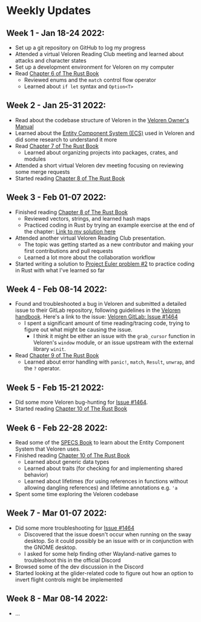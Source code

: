 # Weekly Updates

## Week 1 - Jan 18-24 2022:
* Set up a git repository on GitHub to log my progress
* Attended a virtual Veloren Reading Club meeting and learned about attacks and character states
* Set up a development environment for Veloren on my computer
* Read [Chapter 6 of The Rust Book](https://doc.rust-lang.org/stable/book/ch06-00-enums.html "Chapter 6 - The Rust Programming Language")
	* Reviewed enums and the `match` control flow operator
	* Learned about `if let` syntax and `Option<T>`

## Week 2 - Jan 25-31 2022:
* Read about the codebase structure of Veloren in the [Veloren Owner's Manual](https://book.veloren.net/contributors/index.html "Veloren Owner's Manual - For Contributors")
* Learned about the [Entity Component System (ECS)](https://book.veloren.net/contributors/developers/ecs.html "Veloren Owner's Manual - ECS") used in Veloren and did some research to understand it more
* Read [Chapter 7 of The Rust Book](https://doc.rust-lang.org/stable/book/ch07-00-managing-growing-projects-with-packages-crates-and-modules.html "Chapter 7 - The Rust Programming Language")
	* Learned about organizing projects into packages, crates, and modules
* Attended a short virtual Veloren dev meeting focusing on reviewing some merge requests
* Started reading [Chapter 8 of The Rust Book](https://doc.rust-lang.org/stable/book/ch08-00-common-collections.html "Chapter 8 - The Rust Programming Language")

## Week 3 - Feb 01-07 2022:
* Finished reading [Chapter 8 of The Rust Book](https://doc.rust-lang.org/stable/book/ch08-00-common-collections.html "Chapter 8 - The Rust Programming Language")
	* Reviewed vectors, strings, and learned hash maps
	* Practiced coding in Rust by trying an example exercise at the end of the chapter: [Link to my solution here](./code/vector_stats_exercise/src/main.rs "vector_stats_exercise")
* Attended another virtual Veloren Reading Club presentation. 
	* The topic was getting started as a new contributor and making your first contributions and pull requests
	* Learned a lot more about the collaboration workflow
* Started writing a solution to [Project Euler problem #2](https://projecteuler.net/problem=2 "Project Euler - #2") to practice coding in Rust with what I've learned so far

## Week 4 - Feb 08-14 2022:
* Found and troubleshooted a bug in Veloren and submitted a detailed issue to their GitLab repository, following guidelines in the [Veloren handbook](https://book.veloren.net/players/reporting-bugs.html?highlight=issue#reporting-bugs "Veloren Owner's Manual - Reporting Bugs"). Here's a link to the issue: [Veloren GitLab: Issue #1464](https://gitlab.com/veloren/veloren/-/issues/1464 "Issue #1464")
	* I spent a significant amount of time reading/tracing code, trying to figure out what might be causing the issue.
		- I think it might be either an issue with the `grab_cursor` function in Veloren's `window` module, or an issue upstream with the external library `winit`.
* Read [Chapter 9 of The Rust Book](https://doc.rust-lang.org/stable/book/ch09-00-error-handling.html "Chapter 9 - The Rust Programming Language")
	* Learned about error handling with `panic!`, `match`, `Result`, `unwrap`, and the `?` operator.

## Week 5 - Feb 15-21 2022:
* Did some more Veloren bug-hunting for [Issue #1464](https://gitlab.com/veloren/veloren/-/issues/1464 "Issue #1464").
* Started reading [Chapter 10 of The Rust Book](https://doc.rust-lang.org/stable/book/ch10-00-generics.html "Chapter 10 - The Rust Programming Language")

## Week 6 - Feb 22-28 2022:
* Read some of the [SPECS Book](https://specs.amethyst.rs/docs/tutorials/01_intro.html "SPECS Documentation") to learn about the Entity Component System that Veloren uses.
* Finished reading [Chapter 10 of The Rust Book](https://doc.rust-lang.org/stable/book/ch10-00-generics.html "Chapter 10 - The Rust Programming Language")
	- Learned about generic data types
	- Learned about traits (for checking for and implementing shared behavior)
	- Learned about lifetimes (for using references in functions without allowing dangling references) and lifetime annotations e.g. `'a`
* Spent some time exploring the Veloren codebase

## Week 7 - Mar 01-07 2022:
* Did some more troubleshooting for [Issue #1464](https://gitlab.com/veloren/veloren/-/issues/1464 "Issue #1464")
	- Discovered that the issue doesn't occur when running on the sway desktop. So it could possibly be an issue with or in conjunction with the GNOME desktop.
	- I asked for some help finding other Wayland-native games to troubleshoot this in the official Discord
* Browsed some of the dev discussion in the Discord
* Started looking at the glider-related code to figure out how an option to invert flight controls might be implemented

## Week 8 - Mar 08-14 2022:
* ...

